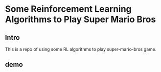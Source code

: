# Some Reinforcement Learning Algorithms to Play Super Mario Bros

## Intro

This is a repo of using some RL algorithms to play super-mario-bros game. 

## demo